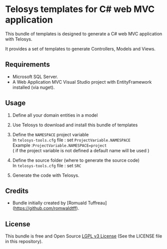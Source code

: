 # Telosys templates for C# web MVC application

This bundle of templates is designed to generate a C# web MVC application with Telosys.

It provides a set of templates to generate Controllers, Models and Views.

## Requirements

- Microsoft SQL Server.
- A Web Application MVC Visual Studio project with EntityFramework installed (via nuget).

## Usage

1. Define all your domain entities in a model

2. Use Telosys to download and install this bundle of templates

3. Define the `NAMESPACE` project variable  
In `telosys-tools.cfg` file : set `ProjectVariable.NAMESPACE`  
Example :`ProjectVariable.NAMESPACE=project`  
( if the project variable is not defined a default name will be used )

4. Define the source folder (where to generate the source code)  
In `telosys-tools.cfg` file : set `SRC`  

5. Generate the code with Telosys.  


## Credits

- Bundle initially created by [Romuald Tuffreau] (https://github.com/romwaldtff).


## License

This bundle is free and Open Source
[LGPL v3 License](https://www.gnu.org/licenses/lgpl-3.0.en.html) (See the LICENSE file in this repository).

